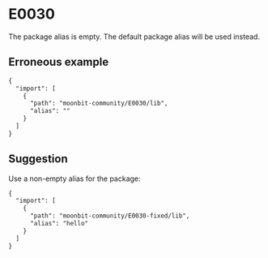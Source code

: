 # E0030

The package alias is empty. The default package alias will be used instead.

## Erroneous example

```default
{
  "import": [
    {
      "path": "moonbit-community/E0030/lib",
      "alias": ""
    }
  ]
}
```

## Suggestion

Use a non-empty alias for the package:

```default
{
  "import": [
    {
      "path": "moonbit-community/E0030-fixed/lib",
      "alias": "hello"
    }
  ]
}
```
